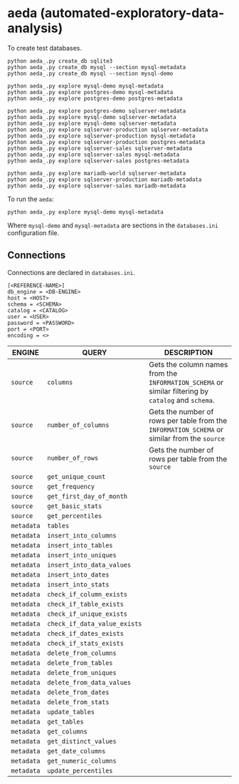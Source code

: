 # aeda (automated-exploratory-data-analysis)

To create test databases.
```
python aeda_.py create_db sqlite3
python aeda_.py create_db mysql --section mysql-metadata
python aeda_.py create_db mysql --section mysql-demo

python aeda_.py explore mysql-demo mysql-metadata
python aeda_.py explore postgres-demo mysql-metadata
python aeda_.py explore postgres-demo postgres-metadata

python aeda_.py explore postgres-demo sqlserver-metadata
python aeda_.py explore mysql-demo sqlserver-metadata
python aeda_.py explore mysql-demo sqlserver-metadata
python aeda_.py explore sqlserver-production sqlserver-metadata
python aeda_.py explore sqlserver-production mysql-metadata
python aeda_.py explore sqlserver-production postgres-metadata
python aeda_.py explore sqlserver-sales sqlserver-metadata
python aeda_.py explore sqlserver-sales mysql-metadata
python aeda_.py explore sqlserver-sales postgres-metadata

python aeda_.py explore mariadb-world sqlserver-metadata
python aeda_.py explore sqlserver-production mariadb-metadata
python aeda_.py explore sqlserver-sales mariadb-metadata
```

To run the `aeda`:
```
python aeda_.py explore mysql-demo mysql-metadata
```

Where `mysql-demo` and `mysql-metadata` are sections in the `databases.ini` configuration file.

## Connections

Connections are declared in `databases.ini`.

```
[<REFERENCE-NAME>]
db_engine = <DB-ENGINE>
host = <HOST>
schema = <SCHEMA>
catalog = <CATALOG>
user = <USER>
password = <PASSWORD>
port = <PORT>
encoding = <>
```

| ENGINE | QUERY | DESCRIPTION |
| --- | --- | --- |
| `source` | `columns` | Gets the column names from the `INFORMATION_SCHEMA` or similar filtering by `catalog` and `schema`.|
| `source` | `number_of_columns` | Gets the number of rows per table from the `INFORMATION_SCHEMA` or similar from the `source` |
| `source` | `number_of_rows` | Gets the number of rows per table from the `source` |
| `source` | `get_unique_count` | |
| `source` | `get_frequency` | |
| `source` | `get_first_day_of_month` | |
| `source` | `get_basic_stats` | |
| `source` | `get_percentiles` | |
| `metadata` | `tables` | |
| `metadata` | `insert_into_columns` | |
| `metadata` | `insert_into_tables` | |
| `metadata` | `insert_into_uniques` | |
| `metadata` | `insert_into_data_values` | |
| `metadata` | `insert_into_dates` | |
| `metadata` | `insert_into_stats` | |
| `metadata` | `check_if_column_exists` | |
| `metadata` | `check_if_table_exists` | |
| `metadata` | `check_if_unique_exists` | |
| `metadata` | `check_if_data_value_exists` | |
| `metadata` | `check_if_dates_exists` | |
| `metadata` | `check_if_stats_exists` | |
| `metadata` | `delete_from_columns` | |
| `metadata` | `delete_from_tables` | |
| `metadata` | `delete_from_uniques` | |
| `metadata` | `delete_from_data_values` | |
| `metadata` | `delete_from_dates` | |
| `metadata` | `delete_from_stats` | |
| `metadata` | `update_tables` | |
| `metadata` | `get_tables` | |
| `metadata` | `get_columns` | |
| `metadata` | `get_distinct_values` | |
| `metadata` | `get_date_columns` | |
| `metadata` | `get_numeric_columns` | |
| `metadata` | `update_percentiles` | |